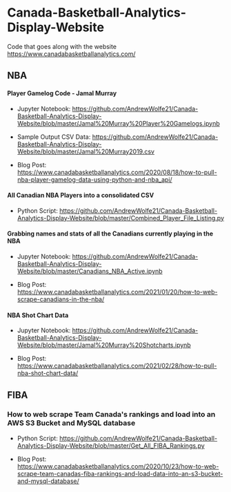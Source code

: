 # Canada-Basketball-Analytics-Display-Website

Code that goes along with the website https://www.canadabasketballanalytics.com/

## NBA 

#### Player Gamelog Code - Jamal Murray 
- Jupyter Notebook: https://github.com/AndrewWolfe21/Canada-Basketball-Analytics-Display-Website/blob/master/Jamal%20Murray%20Player%20Gamelogs.ipynb

- Sample Output CSV Data: https://github.com/AndrewWolfe21/Canada-Basketball-Analytics-Display-Website/blob/master/Jamal%20Murray2019.csv

- Blog Post: https://www.canadabasketballanalytics.com/2020/08/18/how-to-pull-nba-player-gamelog-data-using-python-and-nba_api/

#### All Canadian NBA Players into a consolidated CSV

- Python Script: https://github.com/AndrewWolfe21/Canada-Basketball-Analytics-Display-Website/blob/master/Combined_Player_File_Listing.py

#### Grabbing names and stats of all the Canadians currently playing in the NBA

- Jupyter Notebook: https://github.com/AndrewWolfe21/Canada-Basketball-Analytics-Display-Website/blob/master/Canadians_NBA_Active.ipynb

- Blog Post: https://www.canadabasketballanalytics.com/2021/01/20/how-to-web-scrape-canadians-in-the-nba/

#### NBA Shot Chart Data 

- Jupyter Notebook: https://github.com/AndrewWolfe21/Canada-Basketball-Analytics-Display-Website/blob/master/Jamal%20Murray%20Shotcharts.ipynb

- Blog Post: https://www.canadabasketballanalytics.com/2021/02/28/how-to-pull-nba-shot-chart-data/

## FIBA

### How to web scrape Team Canada's rankings and load into an AWS S3 Bucket and MySQL database

- Python Script: https://github.com/AndrewWolfe21/Canada-Basketball-Analytics-Display-Website/blob/master/Get_All_FIBA_Rankings.py

- Blog Post: https://www.canadabasketballanalytics.com/2020/10/23/how-to-web-scrape-team-canadas-fiba-rankings-and-load-data-into-an-s3-bucket-and-mysql-database/
